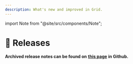 ```yaml
---
description: What's new and improved in Grid.
---
```

import Note from "@site/src/components/Note";

# :partying_face: Releases

**Archived release notes can be found on** [**this page**](https://github.com/gridai/gridai/discussions) **in Github.**&#x20;
